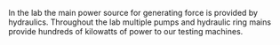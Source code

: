 In the lab the main power source for generating force is provided by hydraulics. Throughout the lab multiple pumps and hydraulic ring mains provide hundreds of kilowatts of power to our testing machines.
